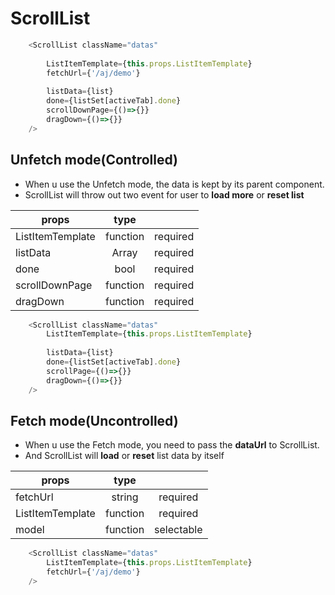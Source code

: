 # ScrollList

```javascript
    <ScrollList className="datas"
       
        ListItemTemplate={this.props.ListItemTemplate}
        fetchUrl={'/aj/demo'}
        
        listData={list}
        done={listSet[activeTab].done}
        scrollDownPage={()=>{}}
        dragDown={()=>{}}
    />
```
## Unfetch mode(Controlled)
* When u use the Unfetch mode, the data is kept by its parent component. 
* ScrollList will throw out two event for user to **load more** or **reset list** 

| props| type| |
| ------------- |:-------------:|:-------------:|
| ListItemTemplate | function |required| 
| listData | Array |required| 
| done | bool | required| 
| scrollDownPage | function | required| 
| dragDown | function |required| 

```javascript
    <ScrollList className="datas"
        ListItemTemplate={this.props.ListItemTemplate}
        
        listData={list}
        done={listSet[activeTab].done}
        scrollPage={()=>{}}
        dragDown={()=>{}}
    />
```
## Fetch mode(Uncontrolled)
* When u use the Fetch mode, you need to pass the **dataUrl** to ScrollList. 
* And ScrollList will **load** or **reset** list data by itself

| props| type| |
| ------------- |:-------------:|:-------------:|
| fetchUrl | string |required| 
| ListItemTemplate | function |required| 
| model | function |selectable| 


```javascript
    <ScrollList className="datas"
        ListItemTemplate={this.props.ListItemTemplate}
        fetchUrl={'/aj/demo'}
    />
```